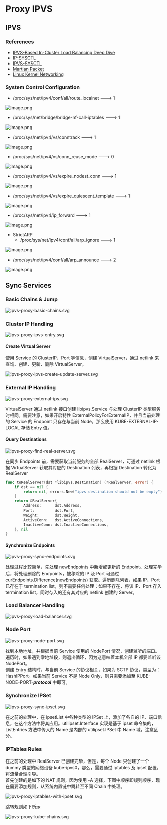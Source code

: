 # Proxy IPVS

## IPVS

### References

* [IPVS-Based In-Cluster Load Balancing Deep Dive](https://kubernetes.io/blog/2018/07/09/ipvs-based-in-cluster-load-balancing-deep-dive/)
* [IP-SYSCTL](https://www.kernel.org/doc/html/latest/networking/ip-sysctl.html)
* [IPVS-SYSCTL](https://www.kernel.org/doc/html/latest/networking/ipvs-sysctl.html)
* [Martian Packet](https://en.wikipedia.org/wiki/Martian_packet)
* [Linux Kernel Networking](https://www.kernel.org/doc/html/latest/networking/index.html)

### System Control Configuration

* /proc/sys/net/ipv4/conf/all/route\_localnet ---&gt; 1

![image.png](../.gitbook/assets/27%20%282%29.png)

* /proc/sys/net/bridge/bridge-nf-call-iptables ---&gt; 1

![image.png](../.gitbook/assets/28%20%282%29.png)

* /proc/sys/net/ipv4/vs/conntrack ---&gt; 1

![image.png](../.gitbook/assets/29%20%284%29.png)

* /proc/sys/net/ipv4/vs/conn\_reuse\_mode ---&gt; 0

![image.png](../.gitbook/assets/30%20%283%29.png)

* /proc/sys/net/ipv4/vs/expire\_nodest\_conn ---&gt; 1

![image.png](../.gitbook/assets/31%20%283%29.png)

* /proc/sys/net/ipv4/vs/expire\_quiescent\_template ---&gt; 1

![image.png](../.gitbook/assets/32%20%283%29.png)

* /proc/sys/net/ipv4/ip\_forward ---&gt; 1

![image.png](../.gitbook/assets/33%20%283%29.png)

* StrictARP
  * /proc/sys/net/ipv4/conf/all/arp\_ignore ---&gt; 1

![image.png](../.gitbook/assets/34%20%282%29.png)

* /proc/sys/net/ipv4/conf/all/arp\_announce ---&gt; 2

![image.png](../.gitbook/assets/35%20%282%29.png)

## Sync Services

### Basic Chains & Jump

![ipvs-proxy-basic-chains.svg](../.gitbook/assets/36%20%282%29.png)

### Cluster IP Handling

![ipvs-proxy-ipvs-entry.svg](../.gitbook/assets/37%20%282%29.png)

#### Create Virtual Server

使用 Service 的 ClusterIP、Port 等信息，创建 VirtualServer，通过 netlink 来查询、创建、更新、删除 VirtualServer。  
 

![ipvs-proxy-ipvs-create-update-server.svg](../.gitbook/assets/38%20%282%29.png)

  


### External IP Handling

![ipvs-proxy-external-ips.svg](../.gitbook/assets/39%20%282%29.png)

  
VirtualServer 通过 netlink 接口创建 libipvs.Service 与处理 ClusterIP 类型服务时相同。需要注意，如果开启特性 ExternalPolicyForExternalIP，并且当前处理的 Service 的 Endpoint 只存在与当前 Node，那么使用 KUBE-EXTERNAL-IP-LOCAL 存储 Entry 值。

#### Query Destinations

![ipvs-proxy-find-real-server.svg](../.gitbook/assets/40%20%283%29.png)

  
在同步 Endpoints 前，需要获取当前服务的全部 RealServer，可通过 netlink 根据 VirtualServer 获取其对应的 Destination 列表，再根据 Destination 转化为 RealServer

```go
func toRealServer(dst *libipvs.Destination) (*RealServer, error) {
    if dst == nil {
        return nil, errors.New("ipvs destination should not be empty")
    }
    return &RealServer{
        Address:      dst.Address,
        Port:         dst.Port,
        Weight:       dst.Weight,
        ActiveConn:   dst.ActiveConnections,
        InactiveConn: dst.InactiveConnections,
    }, nil
}
```

#### Synchronize Endpoints

![ipvs-proxy-sync-endpoints.svg](../.gitbook/assets/41%20%281%29.png)

  
处理过程比较简单，先处理 newEndpoints 中新增或更新的 Endpoint。处理完毕后，将处理删除的 Endpoints，被移除的 IP 及 Port 可通过 curEndpoints.Difference\(newEndpoints\) 获取。遍历删除列表，如果 IP、Port 已存在于 termination list，则不需要任何处理；如果不存在，将该 IP、Port 存入 termination list，同时存入的还有其对应的 netlink 创建的 Server。

### Load Balancer Handling

![ipvs-proxy-load-balancer.svg](../.gitbook/assets/42%20%281%29.png)

### Node Port

![ipvs-proxy-node-port.svg](../.gitbook/assets/43%20%281%29.png)

  
找到本地地址，并根据当前 Service 使用的 NodePort 情况，创建监听的端口。遍历时，如果遇到零地址段，则退出循环，因为这意味着本机全部 IP 都要监听该 NodePort。  
创建 Entry 结构时，与当前 Service 的协议相关，如果为 SCTP 协议，类型为：HashIPPort。如果当前 Service 不是 Node Only，则只需要添加至 KUBE-NODE-PORT-_**protocol**_ 中即可。

### Synchronize IPSet

![ipvs-proxy-sync-ipset.svg](../.gitbook/assets/44%20%281%29.png)

  
在之前的处理中，在 ipsetList 中各种类型的 IPSet 上，添加了各自的 IP、端口信息，在这个方法中将其应用。utilipset.Interface 实现是基于 ipset 命令集的，ListEntries 方法中传入的 Name 是内部的 utilipset.IPSet 中 Name 域，注意区分。

### IPTables Rules

在之前的处理中 RealServer 已创建完毕，但是，每个 Node 只创建了一个 dummy 类型的网络设备 kube-ipvs0，那么，需要通过 iptables 及 ipset 配置，将流量合理引导。  
首先创建的是如下的 NAT 规则，因为使用 -A 选择，下图中顺序即规则顺序，现在需要添加规则，从系统内置链中跳转至不同 Chain 中处理。  
 

![ipvs-proxy-iptables-with-ipset.svg](../.gitbook/assets/45%20%281%29.png)

  
跳转规则如下所示  
 

![ipvs-proxy-kube-chains.svg](../.gitbook/assets/46%20%281%29.png)



